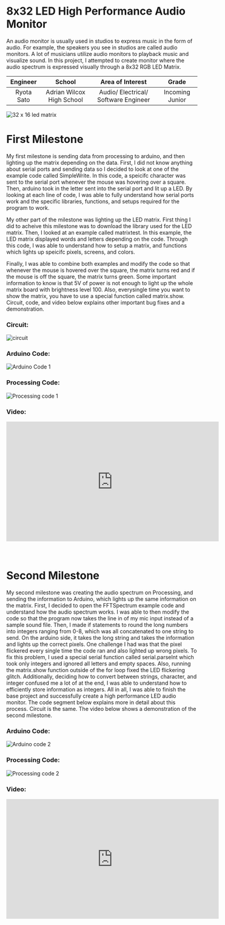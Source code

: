 ﻿# 8x32 LED High Performance Audio Monitor
An audio monitor is usually used in studios to express music in the form of audio. For example, the speakers you see in studios are called audio monitors. A lot of musicians utilize audio monitors to playback music and visualize sound. In this project, I attempted to create monitor where the audio spectrum is expressed visually through a 8x32 RGB LED Matrix.

| **Engineer** | **School** | **Area of Interest** | **Grade** |
|:--:|:--:|:--:|:--:|
| Ryota Sato | Adrian Wilcox High School | Audio/ Electrical/ Software Engineer | Incoming Junior

![32 x 16 led matrix](https://user-images.githubusercontent.com/69173660/123154752-23d0ee80-d41c-11eb-800e-6babe9db2edc.png)
  
# First Milestone
My first milestone is sending data from processing to arduino, and then lighting up the matrix depending on the data. First, I did not know anything about serial ports and sending data so I decided to look at one of the example code called SimpleWrite. In this code, a speicifc character was sent to the serial port whenever the mouse was hovering over a square. Then, arduino took in the letter sent into the serial port and lit up a LED. By looking at each line of code, I was able to fully understand how serial ports work and the specific libraries, functions, and setups required for the program to work. 

My other part of the milestone was lighting up the LED matrix. First thing I did to acheive this milestone was to download the library used for the LED matrix. Then, I looked at an example called matrixtest. In this example, the LED matrix displayed words and letters depending on the code. Through this code, I was able to understand how to setup a matrix, and functions which lights up speicifc pixels, screens, and colors. 

Finally, I was able to combine both examples and modify the code so that whenever the mouse is hovered over the square, the matrix turns red and if the mouse is off the square, the matrix turns green. Some important information to know is that 5V of power is not enough to light up the whole matrix board with brightness level 100. Also, everysingle time you want to show the matrix, you have to use a special function called matrix.show. Circuit, code, and video below explains other important bug fixes and a demonstration.
### Circuit:
![circuit](https://user-images.githubusercontent.com/69173660/123160342-e91e8480-d422-11eb-954e-6819badc5ad1.png)

### Arduino Code:
![Arduino Code 1](https://user-images.githubusercontent.com/69173660/123162043-fdfc1780-d424-11eb-945d-50c603534dfe.png)

### Processing Code:
![Processing code 1](https://user-images.githubusercontent.com/69173660/123162027-f8063680-d424-11eb-9997-96e63bac58df.png)

### Video:
<html><iframe width="560" height="315" src="https://www.youtube.com/embed/JOaKPQlaxiY" title="YouTube video player" frameborder="0" allow="accelerometer; autoplay; clipboard-write; encrypted-media; gyroscope; picture-in-picture" allowfullscreen></iframe><br><br><br></html>   

# Second Milestone
My second milestone was creating the audio spectrum on Processing, and sending the information to Arduino, which lights up the same information on the matrix. First, I decided to open the FFTSpectrum example code and understand how the audio spectrum works. I was able to then modify the code so that the program now takes the line in of my mic input instead of a sample sound file. Then, I made if statements to round the long numbers into integers ranging from 0-8, which was all concatenated to one string to send. On the arduino side, it takes the long string and takes the information and lights up the correct pixels. One challenge I had was that the pixel flickered every single time the code ran and also lighted up wrong pixels. To fix this problem, I used a special serial function called serial.parseInt which took only integers and ignored all letters and empty spaces. Also, running the matrix.show function outside of the for loop fixed the LED flickering glitch. Additionally, deciding how to convert between strings, character, and integer confused me a lot of at the end, I was able to understand how to efficiently store information as integers. All in all, I was able to finish the base project and successfully create a high performance LED audio monitor. The code segment below explains more in detail about this process. Circuit is the same. The video below shows a demonstration of the second milestone.

### Arduino Code:
![Arduino code 2](https://user-images.githubusercontent.com/69173660/123169572-51269800-d42e-11eb-9ac3-32822f0b4e66.png)

### Processing Code:
![Processing code 2](https://user-images.githubusercontent.com/69173660/123169601-5a176980-d42e-11eb-84d6-f41b3e0cdfed.png)

### Video:
<html><iframe width="560" height="315" src="https://www.youtube.com/embed/uLhRJsGWr3o" title="YouTube video player" frameborder="0" allow="accelerometer; autoplay; clipboard-write; encrypted-media; gyroscope; picture-in-picture" allowfullscreen></iframe><br><br><br></html>   
